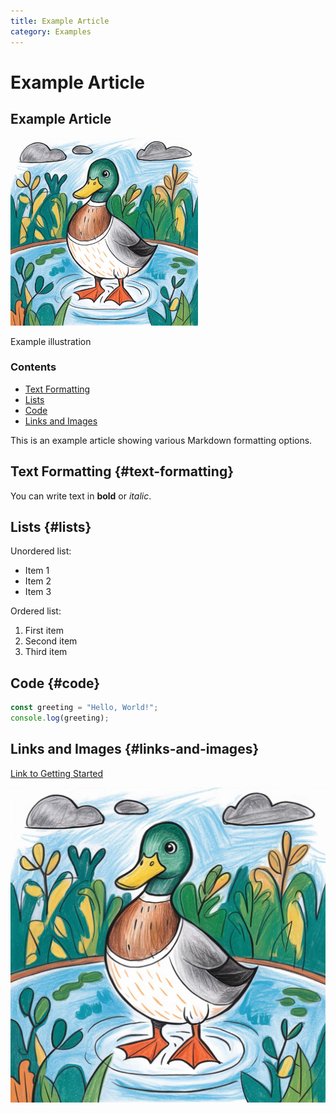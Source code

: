 ```yaml
---
title: Example Article
category: Examples
---
```


# Example Article

<div className="float-right ml-8 mb-4 bg-gray-50 border rounded-lg p-4 w-80">
  <div className="text-center mb-4">
    <h2 className="text-xl font-bold mb-2">Example Article</h2>
    <img 
      src="/example-image.jpg"
      alt="Example illustration"
      className="w-full max-w-[300px] max-h-[300px] mx-auto mb-2"
      width="300"
      height="300"
    />
    <p className="text-sm text-gray-600 italic">Example illustration</p>
  </div>
  <nav className="text-sm">
    <h3 className="font-bold mb-2 border-b pb-1">Contents</h3>
    <ul className="space-y-1.5">
      <li><a href="#text-formatting" className="text-blue-600 hover:underline">Text Formatting</a></li>
      <li><a href="#lists" className="text-blue-600 hover:underline">Lists</a></li>
      <li><a href="#code" className="text-blue-600 hover:underline">Code</a></li>
      <li><a href="#links-and-images" className="text-blue-600 hover:underline">Links and Images</a></li>
    </ul>
  </nav>
</div>

This is an example article showing various Markdown formatting options.

## Text Formatting {#text-formatting}

You can write text in **bold** or *italic*. 

## Lists {#lists}

Unordered list:
- Item 1
- Item 2
- Item 3

Ordered list:
1. First item
2. Second item
3. Third item

## Code {#code}

```javascript
const greeting = "Hello, World!";
console.log(greeting);
```

## Links and Images {#links-and-images}

[Link to Getting Started](/getting-started)

![Alt text for image](/example-image.jpg)
